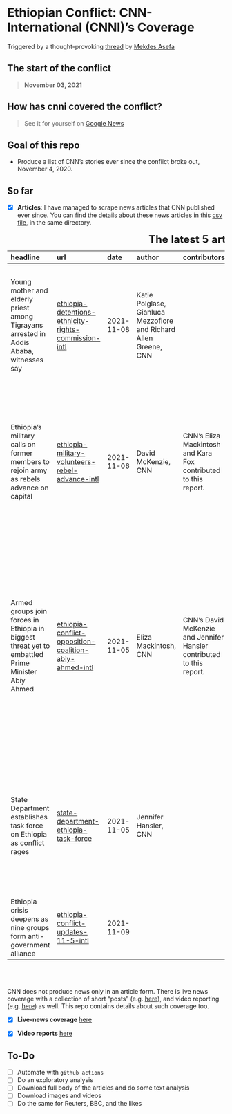 
# **Ethiopian Conflict: CNN-International (CNNI)’s Coverage**

Triggered by a thought-provoking
[thread](https://twitter.com/mekdes_asefa/status/1439266110679965708) by
[Mekdes Asefa](https://twitter.com/mekdes_asefa)

## The start of the conflict

> **November 03, 2021**

## How has cnni covered the conflict?

> See it for yourself on [Google
> News](https://google.com/search?q=site:https://cnn.com+after:2020-11-02+%22Ethiopia%22+AND+%22Tigray%22+-%22Covid%22+-%22Nile%22+&tbm=nws+&lr=lang_en+tbs=sbd:1+)

## Goal of this repo

-   Produce a list of CNN’s stories ever since the conflict broke out,
    November 4, 2020.

## So far

-   [x] **Articles**: I have managed to scrape news articles that CNN
    published ever since. You can find the details about these news
    articles in this [csv file](articles-meta.csv), in the same
    directory.

<table class="table table-striped table-condensed" style="margin-left: auto; margin-right: auto;">
<caption>
<strong style="font-size:18pt"> The latest 5 articles </strong>
</caption>
<thead>
<tr>
<th style="text-align:left;">
headline
</th>
<th style="text-align:left;">
url
</th>
<th style="text-align:left;">
date
</th>
<th style="text-align:left;">
author
</th>
<th style="text-align:left;">
contributors
</th>
<th style="text-align:left;">
editorial_source
</th>
<th style="text-align:left;">
update_time
</th>
<th style="text-align:left;">
intro
</th>
</tr>
</thead>
<tbody>
<tr>
<td style="text-align:left;">
Young mother and elderly priest among Tigrayans arrested in Addis Ababa,
witnesses say
</td>
<td style="text-align:left;">
<a href="https://www.cnn.com/2021/11/08/africa/ethiopia-detentions-ethnicity-rights-commission-intl/index.html">ethiopia-detentions-ethnicity-rights-commission-intl</a>
</td>
<td style="text-align:left;">
2021-11-08
</td>
<td style="text-align:left;">
Katie Polglase, Gianluca Mezzofiore and Richard Allen Greene, CNN
</td>
<td style="text-align:left;">
</td>
<td style="text-align:left;">
(CNN)
</td>
<td style="text-align:left;">
Updated 2247 GMT (0647 HKT) November 8, 2021
</td>
<td style="text-align:left;">
Witnesses say Tigrayans are being arrested in Addis Ababa in a wave of
alleged ethnic targeting by authorities, after a year-long conflict in
Ethiopia’s northern Tigray region.
</td>
</tr>
<tr>
<td style="text-align:left;">
Ethiopia’s military calls on former members to rejoin army as rebels
advance on capital
</td>
<td style="text-align:left;">
<a href="https://www.cnn.com/2021/11/06/africa/ethiopia-military-volunteers-rebel-advance-intl/index.html">ethiopia-military-volunteers-rebel-advance-intl</a>
</td>
<td style="text-align:left;">
2021-11-06
</td>
<td style="text-align:left;">
David McKenzie, CNN
</td>
<td style="text-align:left;">
CNN’s Eliza Mackintosh and Kara Fox contributed to this report.
</td>
<td style="text-align:left;">
(CNN)
</td>
<td style="text-align:left;">
Updated 1407 GMT (2207 HKT) November 6, 2021
</td>
<td style="text-align:left;">
Ethiopia’s military is calling on veterans to rejoin the army as two
aligned rebel groups threaten the capital, marking the latest sign the
government is marshaling its power to defend Addis Ababa.
</td>
</tr>
<tr>
<td style="text-align:left;">
Armed groups join forces in Ethiopia in biggest threat yet to embattled
Prime Minister Abiy Ahmed
</td>
<td style="text-align:left;">
<a href="https://www.cnn.com/2021/11/05/africa/ethiopia-conflict-opposition-coalition-abiy-ahmed-intl/index.html">ethiopia-conflict-opposition-coalition-abiy-ahmed-intl</a>
</td>
<td style="text-align:left;">
2021-11-05
</td>
<td style="text-align:left;">
Eliza Mackintosh, CNN
</td>
<td style="text-align:left;">
CNN’s David McKenzie and Jennifer Hansler contributed to this report.
</td>
<td style="text-align:left;">
(CNN)
</td>
<td style="text-align:left;">
Updated 2235 GMT (0635 HKT) November 5, 2021
</td>
<td style="text-align:left;">
Armed groups fighting Ethiopia’s central government are swelling in
numbers as they advance on the capital, Addis Ababa, posing the biggest
threat to embattled Prime Minister Abiy Ahmed’s rule since a bloody
year-long conflict began in the country’s northern Tigray region a year
ago.
</td>
</tr>
<tr>
<td style="text-align:left;">
State Department establishes task force on Ethiopia as conflict rages
</td>
<td style="text-align:left;">
<a href="https://www.cnn.com/2021/11/05/politics/state-department-ethiopia-task-force/index.html">state-department-ethiopia-task-force</a>
</td>
<td style="text-align:left;">
2021-11-05
</td>
<td style="text-align:left;">
Jennifer Hansler, CNN
</td>
<td style="text-align:left;">
</td>
<td style="text-align:left;">
(CNN)
</td>
<td style="text-align:left;">
Updated 2215 GMT (0615 HKT) November 5, 2021
</td>
<td style="text-align:left;">
The State Department has established a new task force to oversee its
“planning, management and logistics related to events in Ethiopia,” a
spokesperson confirmed Friday.
</td>
</tr>
<tr>
<td style="text-align:left;">
Ethiopia crisis deepens as nine groups form anti-government alliance
</td>
<td style="text-align:left;">
<a href="https://www.cnn.com/africa/live-news/ethiopia-conflict-updates-11-5-intl/index.html">ethiopia-conflict-updates-11-5-intl</a>
</td>
<td style="text-align:left;">
2021-11-09
</td>
<td style="text-align:left;">
</td>
<td style="text-align:left;">
</td>
<td style="text-align:left;">
</td>
<td style="text-align:left;">
</td>
<td style="text-align:left;">
</td>
</tr>
</tbody>
</table>

<br> <br>

CNN does not produce news only in an article form. There is live news
coverage with a collection of short “posts”
(e.g. [here](https://edition.cnn.com/africa/live-news/ethiopia-conflict-updates-11-5-intl/index.html)),
and video reporting
(e.g. [here](https://edition.cnn.com/videos/world/2021/06/13/ethiopia-famine-thousands-facing-starvation-busari-lklv-nr-intl-vpx.cnn))
as well. This repo contains details about such coverage too.

-   [x] **Live-news coverage** [here](live-news-articles.csv)

-   [x] **Video reports** [here](video-reports.csv)

## To-Do

-   [ ] Automate with `github actions`
-   [ ] Do an exploratory analysis
-   [ ] Download full body of the articles and do some text analysis
-   [ ] Download images and videos
-   [ ] Do the same for Reuters, BBC, and the likes
